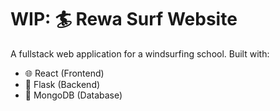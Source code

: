 # WIP: 🏄 Rewa Surf Website

A fullstack web application for a windsurfing school. Built with:
- 🌐 React (Frontend)
- 🐍 Flask (Backend)
- 🍃 MongoDB (Database)